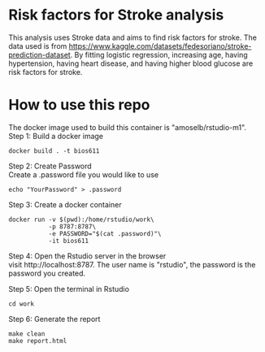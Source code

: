 # Risk factors for Stroke analysis  

This analysis uses Stroke data and aims to find risk factors for stroke. The data used is from https://www.kaggle.com/datasets/fedesoriano/stroke-prediction-dataset. By fitting logistic regression, increasing age, having hypertension, having heart disease, and having higher blood glucose are risk factors for stroke.  

# How to use this repo  
The docker image used to build this container is "amoselb/rstudio-m1".  
Step 1: Build a docker image
```
docker build . -t bios611
```

Step 2: Create Password  
Create a .password file you would like to use  
```
echo "YourPassword" > .password
```

Step 3: Create a docker container
```
docker run -v $(pwd):/home/rstudio/work\
           -p 8787:8787\
           -e PASSWORD="$(cat .password)"\
           -it bios611
```
Step 4: Open the Rstudio server in the browser  
visit http://localhost:8787. The user name is "rstudio", the password is the password you created.  

Step 5: Open the terminal in Rstudio  
```
cd work
```

Step 6: Generate the report  
```
make clean
make report.html
```
